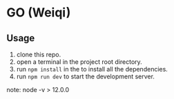 # GO (Weiqi)

## Usage

1. clone this repo.
2. open a terminal in the project root directory.
3. run `npm install` in the to install all the dependencies.
4. run `npm run dev` to start the development server.

note:
node -v > 12.0.0
